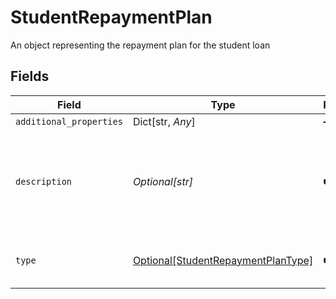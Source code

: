 # StudentRepaymentPlan

An object representing the repayment plan for the student loan


## Fields

| Field                                                                                 | Type                                                                                  | Required                                                                              | Description                                                                           |
| ------------------------------------------------------------------------------------- | ------------------------------------------------------------------------------------- | ------------------------------------------------------------------------------------- | ------------------------------------------------------------------------------------- |
| `additional_properties`                                                               | Dict[str, *Any*]                                                                      | :heavy_minus_sign:                                                                    | N/A                                                                                   |
| `description`                                                                         | *Optional[str]*                                                                       | :heavy_check_mark:                                                                    | The description of the repayment plan as provided by the servicer.                    |
| `type`                                                                                | [Optional[StudentRepaymentPlanType]](../../models/shared/studentrepaymentplantype.md) | :heavy_check_mark:                                                                    | The type of the repayment plan.                                                       |